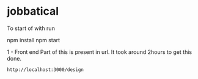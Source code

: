 # jobbatical

To start of with run 

  npm install
  npm start

1 - Front end Part of this is present in url. It took around 2hours to get this done.
  
    http://localhost:3000/design
